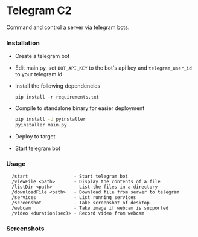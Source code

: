 # Telegram C2
  Command and control a server via telegram bots.

### Installation 
- Create a telegram bot
- Edit main.py, set ```BOT_API_KEY``` to the bot's api key and ```telegram_user_id``` to your telegram id
- Install the following dependencies
  
  ```console
  pip install -r requirements.txt
  ```
- Compile to standalone binary for easier deployment

  ```bash
  pip install -U pyinstaller
  pyinstaller main.py
  ```
- Deploy to target
- Start telegram bot

### Usage
  ```console
    /start                 - Start telegram bot
    /viewFile <path>       - Display the contents of a file
    /listDir <path>        - List the files in a directory
    /downloadFile <path>   - Download file from server to telegram
    /services              - List running services
    /screenshot            - Take screenshot of desktop
    /webcam                - Take image if webcam is supported
    /video <duration(sec)> - Record video from webcam
  ```

### Screenshots
